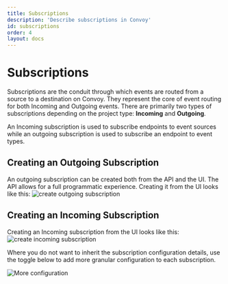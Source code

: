 ```yaml
---
title: Subscriptions
description: 'Describe subscriptions in Convoy'
id: subscriptions
order: 4
layout: docs
---
```


# Subscriptions

Subscriptions are the conduit through which events are routed from a source to a destination on Convoy. They represent the core of event routing for both Incoming and Outgoing events. There are primarily two types of subscriptions depending on the project type: **Incoming** and **Outgoing**.

An Incoming subscription is used to subscribe endpoints to event sources while an outgoing subscription is used to subscribe an endpoint to event types.

## Creating an Outgoing Subscription

An outgoing subscription can be created both from the API and the UI. The API allows for a full programmatic experience. Creating it from the UI looks like this:
![create outgoing subscription](/docs-assets/outgoing-subscription.png)

## Creating an Incoming Subscription

Creating an Incoming subscription from the UI looks like this:
![create incoming subscription](/docs-assets/incoming-subscription.png)

Where you do not want to inherit the subscription configuration details, use the toggle below to add more granular configuration to each subscription.

![More configuration](/docs-assets/sub-extra-config.png)
